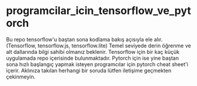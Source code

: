 # programcilar_icin_tensorflow_ve_pytorch
 
 Bu repo tensorflow'u baştan sona kodlama bakış açısıyla ele alır. (Tensorflow, tensorflow.js, tensorflow.lite)
 Temel seviyede derin öğrenme ve alt dallarında bilgi sahibi olmanız beklenir.
 Tensorflow için bir kaç küçük uygulamada repo içerisinde bulunmaktadır.
 Pytorch için ise yine baştan sona hızlı başlangıç yapmak isteyen programcılar için pytorch cheat sheet'i içerir.
 Aklınıza takılan herhangi bir soruda lütfen iletişime geçmekten çekinmeyin.